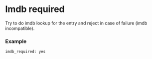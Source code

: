 # Imdb required
Try to do imdb lookup for the entry and reject in case of failure (imdb incompatible).

### Example
```
imdb_required: yes
```